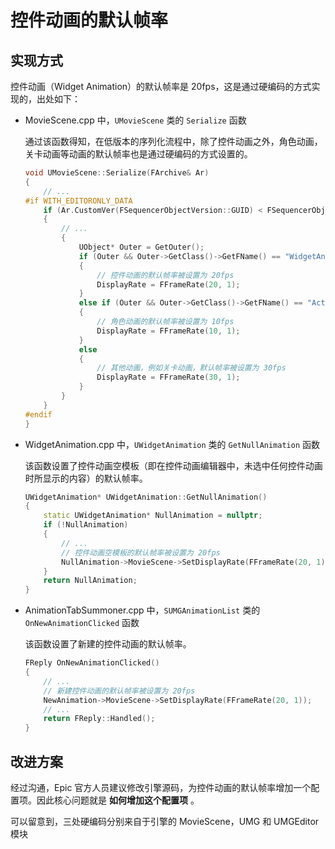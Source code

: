 # 控件动画的默认帧率


## 实现方式

控件动画（Widget Animation）的默认帧率是 20fps，这是通过硬编码的方式实现的，出处如下：

+ MovieScene\.cpp 中，`UMovieScene` 类的 `Serialize` 函数

    通过该函数得知，在低版本的序列化流程中，除了控件动画之外，角色动画，关卡动画等动画的默认帧率也是通过硬编码的方式设置的。

    ```cpp
    void UMovieScene::Serialize(FArchive& Ar)
    {
        // ...
    #if WITH_EDITORONLY_DATA
        if (Ar.CustomVer(FSequencerObjectVersion::GUID) < FSequencerObjectVersion::FloatToIntConversion)
        {
            // ...
            {
                UObject* Outer = GetOuter();
                if (Outer && Outer->GetClass()->GetFName() == "WidgetAnimation")
                {
                    // 控件动画的默认帧率被设置为 20fps
                    DisplayRate = FFrameRate(20, 1);
                }
                else if (Outer && Outer->GetClass()->GetFName() == "ActorSequence")
                {
                    // 角色动画的默认帧率被设置为 10fps
                    DisplayRate = FFrameRate(10, 1);
                }
                else
                {
                    // 其他动画，例如关卡动画，默认帧率被设置为 30fps
                    DisplayRate = FFrameRate(30, 1);
                }
            }
        }
    #endif
    }
    ```

+ WidgetAnimation\.cpp 中，`UWidgetAnimation` 类的 `GetNullAnimation` 函数

    该函数设置了控件动画空模板（即在控件动画编辑器中，未选中任何控件动画时所显示的内容）的默认帧率。

    ```cpp
    UWidgetAnimation* UWidgetAnimation::GetNullAnimation()
    {
        static UWidgetAnimation* NullAnimation = nullptr;
        if (!NullAnimation)
        {
            // ...
            // 控件动画空模板的默认帧率被设置为 20fps
            NullAnimation->MovieScene->SetDisplayRate(FFrameRate(20, 1));
        }
        return NullAnimation;
    }
    ```

+ AnimationTabSummoner\.cpp 中，`SUMGAnimationList` 类的 `OnNewAnimationClicked` 函数

    该函数设置了新建的控件动画的默认帧率。

    ```cpp
	FReply OnNewAnimationClicked()
	{
        // ...
		// 新建控件动画的默认帧率被设置为 20fps
		NewAnimation->MovieScene->SetDisplayRate(FFrameRate(20, 1));
        // ...
		return FReply::Handled();
	}
    ```


## 改进方案

经过沟通，Epic 官方人员建议修改引擎源码，为控件动画的默认帧率增加一个配置项。因此核心问题就是 **如何增加这个配置项** 。

可以留意到，三处硬编码分别来自于引擎的 MovieScene，UMG 和 UMGEditor 模块
